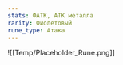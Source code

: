 ```yaml
---
stats: ФАТК, АТК металла
rarity: Фиолетовый
rune_type: Атака
---
```

![[Temp/Placeholder_Rune.png]]
